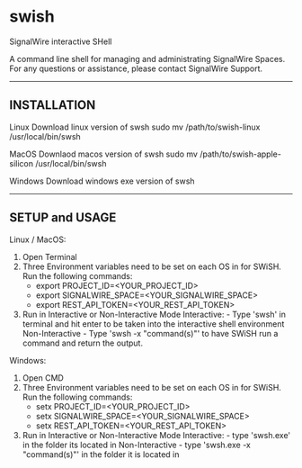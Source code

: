 # swish
SignalWire interactive SHell

A command line shell for managing and administrating SignalWire Spaces.
For any questions or assistance, please contact SignalWire Support.

---
INSTALLATION
---
Linux
Download linux version of swsh
sudo mv /path/to/swish-linux /usr/local/bin/swsh

MacOS
Downlaod macos version of swsh
sudo mv /path/to/swish-apple-silicon /usr/local/bin/swsh

Windows
Download windows exe version of swsh

---
SETUP and USAGE
---
Linux / MacOS:
1.  Open Terminal
2.  Three Environment variables need to be set on each OS in for SWiSH.  Run the following commands:
       - export PROJECT_ID=<YOUR_PROJECT_ID>
       - export SIGNALWIRE_SPACE=<YOUR_SIGNALWIRE_SPACE>
       - export REST_API_TOKEN=<YOUR_REST_API_TOKEN>
3.  Run in Interactive or Non-Interactive Mode
    Interactive:
        - Type 'swsh' in terminal and hit enter to be taken into the interactive shell environment
    Non-Interactive
        - Type 'swsh -x "command(s)"' to have SWiSH run a command and return the output.


Windows:
1.  Open CMD
2.  Three Environment variables need to be set on each OS in for SWiSH.  Run the following commands:
       - setx PROJECT_ID=<YOUR_PROJECT_ID>
       - setx SIGNALWIRE_SPACE=<YOUR_SIGNALWIRE_SPACE>
       - setx REST_API_TOKEN=<YOUR_REST_API_TOKEN>
3.  Run in Interactive or Non-Interactive Mode
    Interactive:
        - type 'swsh.exe' in the folder its located in 
    Non-Interactive
        - type 'swsh.exe -x "command(s)"' in the folder it is located in
